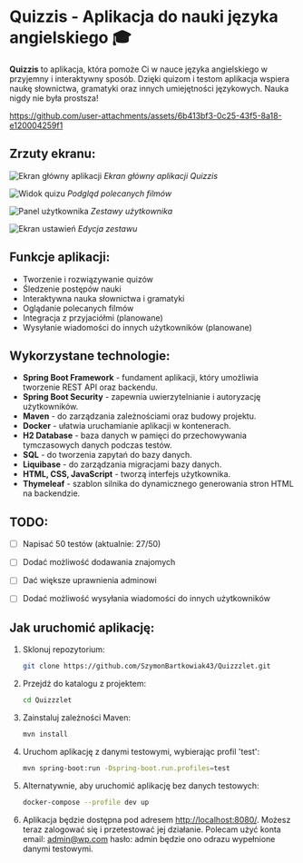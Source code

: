 # Quizzis - Aplikacja do nauki języka angielskiego 🎓

**Quizzis** to aplikacja, która pomoże Ci w nauce języka angielskiego w przyjemny i interaktywny sposób. Dzięki quizom i testom aplikacja wspiera naukę słownictwa, gramatyki oraz innych umiejętności językowych. Nauka nigdy nie była prostsza!



https://github.com/user-attachments/assets/6b413bf3-0c25-43f5-8a18-e120004259f1



## Zrzuty ekranu:
![Ekran główny aplikacji](https://github.com/user-attachments/assets/4e3e2646-5686-41d1-b9b1-ae1c9bdcf783)
_Ekran główny aplikacji Quizzis_


![Widok quizu](https://github.com/user-attachments/assets/f394d677-376d-435a-8b7a-65e80f156516)
_Podgląd polecanych filmów_


![Panel użytkownika](https://github.com/user-attachments/assets/f3b2ee2e-a9c8-40eb-8f7e-2fbe5f37a718)
_Zestawy użytkownika_


![Ekran ustawień](https://github.com/user-attachments/assets/aa4fb8d6-a023-443e-8e61-4137eef94a46)
_Edycja zestawu_


## Funkcje aplikacji:
- Tworzenie i rozwiązywanie quizów
- Śledzenie postępów nauki
- Interaktywna nauka słownictwa i gramatyki
- Oglądanie polecanych filmów
- Integracja z przyjaciółmi (planowane)
- Wysyłanie wiadomości do innych użytkowników (planowane)

## Wykorzystane technologie:
- **Spring Boot Framework** - fundament aplikacji, który umożliwia tworzenie REST API oraz backendu.
- **Spring Boot Security** - zapewnia uwierzytelnianie i autoryzację użytkowników.
- **Maven** - do zarządzania zależnościami oraz budowy projektu.
- **Docker** - ułatwia uruchamianie aplikacji w kontenerach.
- **H2 Database** - baza danych w pamięci do przechowywania tymczasowych danych podczas testów.
- **SQL** - do tworzenia zapytań do bazy danych.
- **Liquibase** - do zarządzania migracjami bazy danych.
- **HTML, CSS, JavaScript** - tworzą interfejs użytkownika.
- **Thymeleaf** - szablon silnika do dynamicznego generowania stron HTML na backendzie.

## TODO:
- [ ] Napisać 50 testów (aktualnie: 27/50)
- [ ] Dodać możliwość dodawania znajomych
- [ ] Dać większe uprawnienia adminowi
- [ ] Dodać możliwość wysyłania wiadomości do innych użytkowników


## Jak uruchomić aplikację:
1. Sklonuj repozytorium:
   ```bash
   git clone https://github.com/SzymonBartkowiak43/Quizzzlet.git
   ```

2. Przejdź do katalogu z projektem:
   ```bash
   cd Quizzzlet
   ```

3. Zainstaluj zależności Maven:
   ```bash
   mvn install
   ```

4. Uruchom aplikację z danymi testowymi, wybierając profil 'test':
   ```bash
   mvn spring-boot:run -Dspring-boot.run.profiles=test
   ```

5. Alternatywnie, aby uruchomić aplikację bez danych testowych:
   ```bash
   docker-compose --profile dev up
   ```

6. Aplikacja będzie dostępna pod adresem [http://localhost:8080/](http://localhost:8080/). Możesz teraz zalogować się i przetestować jej działanie.
   Polecam użyć konta email: admin@wp.com hasło: admin będzie ono odrazu wypełnione danymi testowymi.
